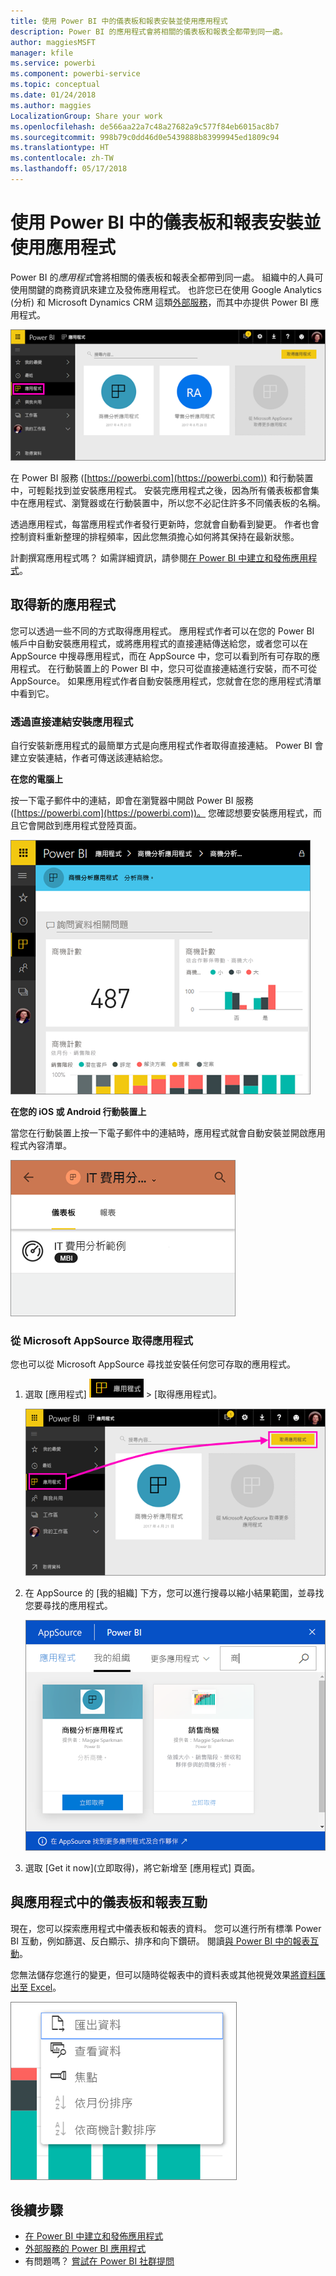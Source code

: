 ```yaml
---
title: 使用 Power BI 中的儀表板和報表安裝並使用應用程式
description: Power BI 的應用程式會將相關的儀表板和報表全都帶到同一處。
author: maggiesMSFT
manager: kfile
ms.service: powerbi
ms.component: powerbi-service
ms.topic: conceptual
ms.date: 01/24/2018
ms.author: maggies
LocalizationGroup: Share your work
ms.openlocfilehash: de566aa22a7c48a27682a9c577f84eb6015ac8b7
ms.sourcegitcommit: 998b79c0dd46d0e5439888b83999945ed1809c94
ms.translationtype: HT
ms.contentlocale: zh-TW
ms.lasthandoff: 05/17/2018
---
```

# <a name="install-and-use-apps-with-dashboards-and-reports-in-power-bi"></a>使用 Power BI 中的儀表板和報表安裝並使用應用程式
Power BI 的*應用程式*會將相關的儀表板和報表全都帶到同一處。 組織中的人員可使用關鍵的商務資訊來建立及發佈應用程式。 也許您已在使用 Google Analytics (分析) 和 Microsoft Dynamics CRM 這類[外部服務](service-connect-to-services.md)，而其中亦提供 Power BI 應用程式。 

![Power BI 的應用程式](media/service-install-use-apps/power-bi-apps-left-nav.png)

在 Power BI 服務 ([https://powerbi.com](https://powerbi.com)) 和行動裝置中，可輕鬆找到並安裝應用程式。 安裝完應用程式之後，因為所有儀表板都會集中在應用程式、瀏覽器或在行動裝置中，所以您不必記住許多不同儀表板的名稱。

透過應用程式，每當應用程式作者發行更新時，您就會自動看到變更。 作者也會控制資料重新整理的排程頻率，因此您無須擔心如何將其保持在最新狀態。 

計劃撰寫應用程式嗎？ 如需詳細資訊，請參閱[在 Power BI 中建立和發佈應用程式](service-create-distribute-apps.md)。

## <a name="get-a-new-app"></a>取得新的應用程式
您可以透過一些不同的方式取得應用程式。 應用程式作者可以在您的 Power BI 帳戶中自動安裝應用程式，或將應用程式的直接連結傳送給您，或者您可以在 AppSource 中搜尋應用程式，而在 AppSource 中，您可以看到所有可存取的應用程式。 在行動裝置上的 Power BI 中，您只可從直接連結進行安裝，而不可從 AppSource。 如果應用程式作者自動安裝應用程式，您就會在您的應用程式清單中看到它。

### <a name="install-an-app-from-a-direct-link"></a>透過直接連結安裝應用程式
自行安裝新應用程式的最簡單方式是向應用程式作者取得直接連結。 Power BI 會建立安裝連結，作者可傳送該連結給您。

**在您的電腦上** 

按一下電子郵件中的連結，即會在瀏覽器中開啟 Power BI 服務 ([https://powerbi.com](https://powerbi.com))。 您確認想要安裝應用程式，而且它會開啟到應用程式登陸頁面。

![Power BI 服務中的應用程式登陸頁面](media/service-install-use-apps/power-bi-app-landing-page-opportunity-480.png)

**在您的 iOS 或 Android 行動裝置上** 

當您在行動裝置上按一下電子郵件中的連結時，應用程式就會自動安裝並開啟應用程式內容清單。 

![行動裝置上的應用程式內容清單](media/service-install-use-apps/power-bi-app-index-it-spend-360.png)

### <a name="get-the-app-from-microsoft-appsource"></a>從 Microsoft AppSource 取得應用程式
您也可以從 Microsoft AppSource 尋找並安裝任何您可存取的應用程式。 

1. 選取 [應用程式] ![在左側功能窗格中的應用程式](media/service-install-use-apps/power-bi-apps-bar.png) > [取得應用程式]。 
   
     ![取得應用程式圖示](media/service-install-use-apps/power-bi-service-apps-get-apps-oppty.png)
2. 在 AppSource 的 [我的組織] 下方，您可以進行搜尋以縮小結果範圍，並尋找您要尋找的應用程式。
   
     ![在 AppSource 的 [我的組織] 下](media/service-install-use-apps/power-bi-appsource-my-org.png)
3. 選取 [Get it now]\(立即取得)，將它新增至 [應用程式] 頁面。 

## <a name="interact-with-the-dashboards-and-reports-in-the-app"></a>與應用程式中的儀表板和報表互動
現在，您可以探索應用程式中儀表板和報表的資料。 您可以進行所有標準 Power BI 互動，例如篩選、反白顯示、排序和向下鑽研。 閱讀[與 Power BI 中的報表互動](service-reading-view-and-editing-view.md)。 

您無法儲存您進行的變更，但可以隨時從報表中的資料表或其他視覺效果[將資料匯出至 Excel](power-bi-visualization-export-data.md)。

![從 Power BI 視覺效果匯出資料](media/service-install-use-apps/power-bi-service-export-data-visual.png)

## <a name="next-steps"></a>後續步驟
* [在 Power BI 中建立和發佈應用程式](service-create-distribute-apps.md)
* [外部服務的 Power BI 應用程式](service-connect-to-services.md)
* 有問題嗎？ [嘗試在 Power BI 社群提問](http://community.powerbi.com/)

